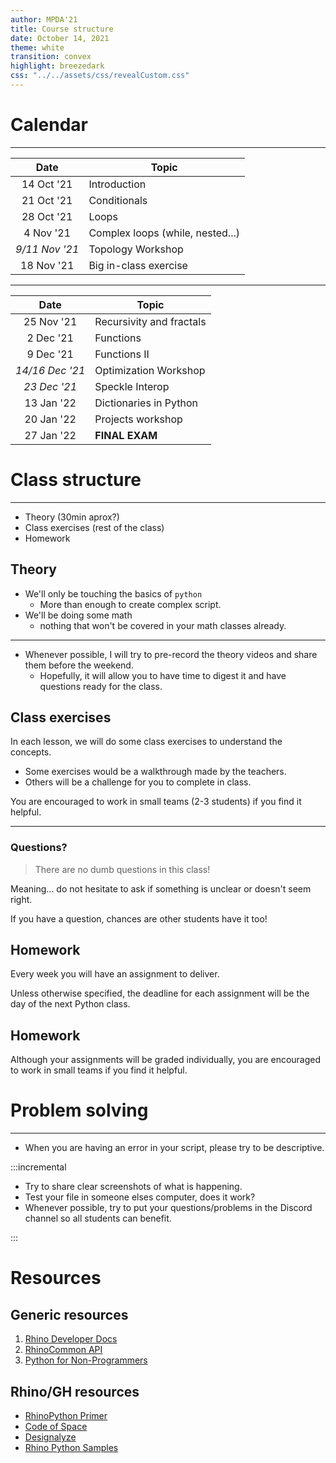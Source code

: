 ```yaml
---
author: MPDA'21
title: Course structure
date: October 14, 2021
theme: white
transition: convex
highlight: breezedark
css: "../../assets/css/revealCustom.css"
---
```


# Calendar

---

|      Date      | Topic                            |
| :------------: | -------------------------------- |
|   14 Oct '21   | Introduction                     |
|   21 Oct '21   | Conditionals                     |
|   28 Oct '21   | Loops                            |
|   4 Nov '21    | Complex loops (while, nested...) |
| _9/11 Nov '21_ | Topology Workshop                |
|   18 Nov '21   | Big in-class exercise            |

---

|      Date       | Topic                    |
| :-------------: | ------------------------ |
|   25 Nov '21    | Recursivity and fractals |
|    2 Dec '21    | Functions                |
|    9 Dec '21    | Functions II             |
| _14/16 Dec '21_ | Optimization Workshop    |
|  _23 Dec '21_   | Speckle Interop          |
|   13 Jan '22    | Dictionaries in Python   |
|   20 Jan '22    | Projects workshop        |
|   27 Jan '22    | **FINAL EXAM**           |

# Class structure

---

- Theory (30min aprox?)
- Class exercises (rest of the class)
- Homework

## Theory

- We'll only be touching the basics of `python`
  - More than enough to create complex script.
- We'll be doing some math
  - nothing that won't be covered in your math classes already.

---

- Whenever possible, I will try to pre-record the theory videos and share them before the weekend.
  - Hopefully, it will allow you to have time to digest it and have questions ready for the class.

## Class exercises

In each lesson, we will do some class exercises to understand the concepts.

- Some exercises would be a walkthrough made by the teachers.
- Others will be a challenge for you to complete in class.

You are encouraged to work in small teams (2-3 students) if you find it helpful.

---

### Questions?

> There are no dumb questions in this class!

Meaning... do not hesitate to ask if something is unclear or doesn't seem right.

If you have a question, chances are other students have it too!

## Homework

Every week you will have an assignment to deliver.

Unless otherwise specified, the deadline for each assignment will be the day of the next Python class.

## Homework

Although your assignments will be graded individually, you are encouraged to work in small teams if you find it helpful.

# Problem solving

---

- When you are having an error in your script, please try to be descriptive.

:::incremental

- Try to share clear screenshots of what is happening.
- Test your file in someone elses computer, does it work?
- Whenever possible, try to put your questions/problems in the Discord channel so all students can benefit.

:::

# Resources

## Generic resources

1. [Rhino Developer Docs](https://developer.rhino3d.com/guides/)
2. [RhinoCommon API](https://developer.rhino3d.com/api/RhinoCommon/html/R_Project_RhinoCommon.htm)
3. [Python for Non-Programmers](https://wiki.python.org/moin/BeginnersGuide/NonProgrammers)

## Rhino/GH resources

- [RhinoPython Primer](https://www.rhino3d.com/download/ironpython/5.0/rhinopython101)
- [Code of Space](https://codeofspace.com/tutorials/)
- [Designalyze](http://designalyze.com/course/intro-scripting-python-rhino)
- [Rhino Python Samples](https://developer.rhino3d.com/samples/#rhinopython)
